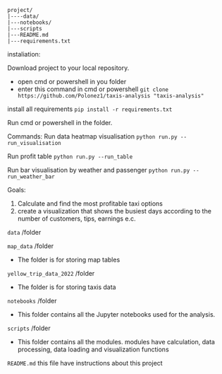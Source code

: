 ```
project/
|----data/
|---notebooks/
|---scripts
|---README.md
|---requirements.txt
```
instaliation:

Download project to your local repository.
- open cmd or powershell in you folder
- enter this command in cmd or powershell
```git clone https://github.com/Polonez1/taxis-analysis "taxis-analysis"```

install all requirements
```pip install -r requirements.txt```

Run cmd or powershell in the folder.

Commands:
Run data heatmap visualisation
```python run.py --run_visualisation```

Run profit table
```python run.py --run_table```

Run bar visualisation by weather and passenger
```python run.py --run_weather_bar```


Goals:
1. Calculate and find the most profitable taxi options
2. create a visualization that shows the busiest days according to the number of customers, tips, earnings e.c.

```data``` 
/folder

```map_data```
/folder 
- The folder is for storing map tables
    
 ```yellow_trip_data_2022``` 
 /folder 
 - The folder is for storing taxis data
    
```notebooks```
/folder 
- This folder contains all the Jupyter notebooks used for the analysis. 

```scripts```
/folder 
- This folder contains all the modules. modules have calculation, data processing, data loading and visualization functions

```README.md``` 
this file have instructions about this project

